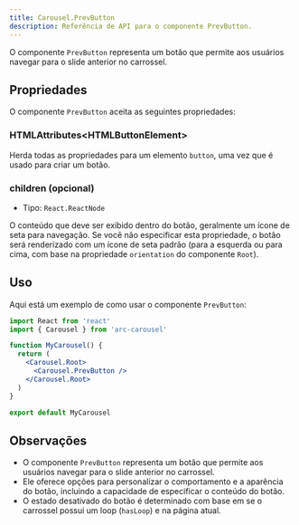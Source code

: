 ```yaml
---
title: Carousel.PrevButton
description: Referência de API para o componente PrevButton.
---
```


O componente `PrevButton` representa um botão que permite aos usuários navegar para o slide anterior no carrossel.

## Propriedades

O componente `PrevButton` aceita as seguintes propriedades:

### HTMLAttributes\<HTMLButtonElement\>

Herda todas as propriedades para um elemento `button`, uma vez que é usado para criar um botão.

### children (opcional)

- Tipo: `React.ReactNode`

O conteúdo que deve ser exibido dentro do botão, geralmente um ícone de seta para navegação. Se você não especificar esta propriedade, o botão será renderizado com um ícone de seta padrão (para a esquerda ou para cima, com base na propriedade `orientation` do componente `Root`).

## Uso

Aqui está um exemplo de como usar o componente `PrevButton`:

```jsx
import React from 'react'
import { Carousel } from 'arc-carousel'

function MyCarousel() {
  return (
    <Carousel.Root>
      <Carousel.PrevButton />
    </Carousel.Root>
  )
}

export default MyCarousel
```

## Observações

- O componente `PrevButton` representa um botão que permite aos usuários navegar para o slide anterior no carrossel.
- Ele oferece opções para personalizar o comportamento e a aparência do botão, incluindo a capacidade de especificar o conteúdo do botão.
- O estado desativado do botão é determinado com base em se o carrossel possui um loop (`hasLoop`) e na página atual.

